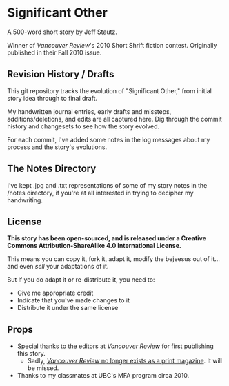 
# Significant Other

A 500-word short story by Jeff Stautz.

Winner of *Vancouver Review*'s 2010 Short Shrift fiction contest. Originally published in their Fall 2010 issue.

## Revision History / Drafts

This git repository tracks the evolution of "Significant Other," from initial story idea through to final draft.

My handwritten journal entries, early drafts and missteps, additions/deletions, and edits are all captured here. Dig through the commit history and changesets to see how the story evolved.

For each commit, I've added some notes in the log messages about my process and the story's evolutions.

## The Notes Directory

I've kept .jpg and .txt representations of some of my story notes in the /notes directory, if you're at all interested in trying to decipher my handwriting. 


## License

**This story has been open-sourced, and is released under a Creative Commons Attribution-ShareAlike 4.0 International License.**

This means you can copy it, fork it, adapt it, modify the bejeesus out of it... and even *sell* your adaptations
of it.

But if you do adapt it or re-distribute it, you need to:

- Give me appropriate credit
- Indicate that you've made changes to it
- Distribute it under the same license


## Props

- Special thanks to the editors at *Vancouver Review* for first publishing this story.
    - Sadly, [*Vancouver Review* no longer exists as a print magazine](http://www.allianceforarts.com/blog/vancouver-review-media-now-online). It will be missed.
- Thanks to my classmates at UBC's MFA program circa 2010.
